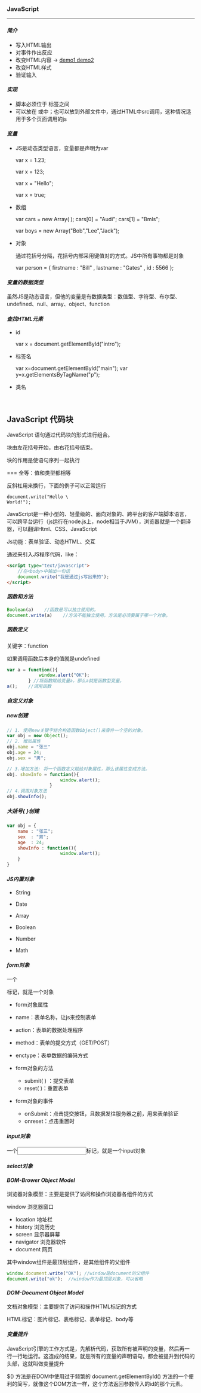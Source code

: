 ### **JavaScript**

----------------------

#### *简介*

- 写入HTML输出
- 对事件作出反应
- 改变HTML内容  -> <a href="http://www.w3school.com.cn/tiy/t.asp?f=js_intro_inner_html"> demo1 </a>  <a href="http://www.w3school.com.cn/tiy/t.asp?f=js_lightbulb"> demo2 </a>
- 改变HTML样式
- 验证输入



#### *实现*

- 脚本必须位于<script> 与 </script> 标签之间
- 可以放在<head> 或<body>中；也可以放到外部文件中，通过HTML中src调用<script  src="myScript.js"></script>，这种情况适用于多个页面调用的js



#### *变量*

-   JS是动态类型语言，变量都是声明为var

    var  x = 1.23;

    var  x = 123;

    var  x = "Hello";

    var  x = true;

- 数组

  var  cars  =  new  Array( ); cars[0] = "Audi"; cars[1] = "Bmls";

  var  boys =  new  Array("Bob","Lee","Jack");

- 对象

  通过花括号分隔，花括号内部采用键值对的方式。JS中所有事物都是对象

  var  person = { firstname : "Bill" , lastname : "Gates" , id : 5566 };


#### *变量的数据类型*

虽然JS是动态语言，但他的变量是有数据类型：数值型、字符型、布尔型、undefined、null、array、object、function


#### *查找HTML元素*

- id

  var  x = document.getElementById("intro");

- 标签名

  var x=document.getElementById("main");
  var y=x.getElementsByTagName("p");

- 类名

  ​







## JavaScript 代码块

JavaScript 语句通过代码块的形式进行组合。

块由左花括号开始，由右花括号结束。

块的作用是使语句序列一起执行



===  全等：值和类型都相等



反斜杠用来换行，下面的例子可以正常运行

```
document.write("Hello \
World!");
```





JavaScript是一种小型的、轻量级的、面向对象的、跨平台的客户端脚本语言，可以跨平台运行（js运行在node.js上，node相当于JVM），浏览器就是一个翻译器，可以翻译Html、CSS、JavaScript



Js功能：表单验证、动态HTML、交互



通过<script> </script>来引入JS程序代码，like：

```HTML
<script type="text/javascript">
    //在<body>中输出一句话
    document.write("我是通过js写出来的");
</script>
```



#### *函数和方法*

```JavaScript
Boolean(a)    //函数是可以独立使用的。
document.write(a)    //方法不能独立使用，方法是必须要属于哪一个对象。
```

##### **函数定义**

关键字：function

如果调用函数后本身的值就是undefined

```javascript
var a = function(){
            window.alert("OK");
        } //将函数赋给变量a，那么a就是函数型变量。
a();    //调用函数
```



#### *自定义对象*

##### **new创建**

```javascript
// 1. 使用new关键字结合构造函数Object()来穿件一个空的对象。
var obj = new Object();
// 2. 增加属性
obj.name = "张三"
obj.age = 24;
obj.sex = "男";

// 3.增加方法: 将一个函数定义赋给对象属性，那么该属性变成方法。
obj. showInfo = function(){
                    window.alert();
                }
// 4.调用对象方法
obj.showInfo();
```

##### **大括号{ }创建**

```javascript
var obj = {
    name : "张三";
    sex  : "男";
    age  : 24;
    showInfo : function(){
                    window.alert();
    }
}
```

#### *JS内置对象*

- String

- Date

- Array

- Boolean

- Number

- Math

#### *form对象*

一个<form>标记，就是一个<form>对象

-   form对象属性

  - name：表单名称，让js来控制表单
  - action：表单的数据处理程序
  - method：表单的提交方式（GET/POST）
  - enctype：表单数据的编码方式
-   form对象的方法

    -   submit( ) ：提交表单
    -   reset( )：重置表单


- form对象的事件
    - onSubmit：点击提交按钮，且数据发往服务器之前，用来表单验证
    - onreset：点击重置时

#### *input对象*

一个<input>标记，就是一个input对象



#### *select对象*



#### *BOM-Brower Object Model*

浏览器对象模型：主要是提供了访问和操作浏览器各组件的方式

window   浏览器窗口

- location   地址栏
- history   浏览历史
- screen   显示器屏幕
- navigator   浏览器软件
- document   网页

其中window组件是最顶层组件，是其他组件的父组件

```javascript
window.document.write("OK"); //window是document的父组件
document.write("ok");  //window作为最顶层对象，可以省略
```



#### *DOM-Document Object Model*

文档对象模型：主要提供了访问和操作HTML标记的方式

HTML标记：图片标记、表格标记、表单标记、body等



#### *变量提升*

JavaScript引擎的工作方式是，先解析代码，获取所有被声明的变量，然后再一行一行地运行。这造成的结果，就是所有的变量的声明语句，都会被提升到代码的头部，这就叫做变量提升



$() 方法是在DOM中使用过于频繁的 document.getElementById() 方法的一个便利的简写，就像这个DOM方法一样，这个方法返回参数传入的id的那个元素。





















